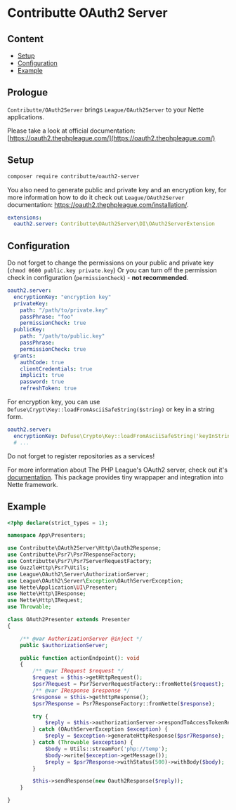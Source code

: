 # Contributte OAuth2 Server

## Content

- [Setup](#setup)
- [Configuration](#configuration)
- [Example](#example)

## Prologue

`Contributte/OAuth2Server` brings `League/OAuth2Server` to your Nette applications.

Please take a look at official documentation: [https://oauth2.thephpleague.com/](https://oauth2.thephpleague.com/)

## Setup

```bash
composer require contributte/oauth2-server
```

You also need to generate public and private key and an encryption key, for more information how to do it check
out `League/OAuth2Server` documentation: https://oauth2.thephpleague.com/installation/.

```yaml
extensions:
  oauth2.server: Contributte\OAuth2Server\DI\OAuth2ServerExtension
```

## Configuration

Do not forget to change the permissions on your public and private key (`chmod 0600 public.key private.key`)
Or you can turn off the permission check in configuration (`permissionCheck`) - **not recommended**.

```yaml
oauth2.server:
  encryptionKey: "encryption key"
  privateKey:
    path: "/path/to/private.key"
    passPhrase: "foo"
    permissionCheck: true
  publicKey:
    path: "/path/to/public.key"
    passPhrase:
    permissionCheck: true
  grants:
    authCode: true
    clientCredentials: true
    implicit: true
    password: true
    refreshToken: true
```

For encryption key, you can use `Defuse\Crypt\Key::loadFromAsciiSafeString($string)` or key in a string form.

```yaml
oauth2.server:
  encryptionKey: Defuse\Crypto\Key::loadFromAsciiSafeString('keyInStringForm')
  # ...
```

Do not forget to register repositories as a services!

For more information about The PHP League's OAuth2 server, check out
it's [documentation](https://oauth2.thephpleague.com/). This package provides tiny wrappaper and integration into Nette
framework.

## Example

```php
<?php declare(strict_types = 1);

namespace App\Presenters;

use Contributte\OAuth2Server\Http\Oauth2Response;
use Contributte\Psr7\Psr7ResponseFactory;
use Contributte\Psr7\Psr7ServerRequestFactory;
use GuzzleHttp\Psr7\Utils;
use League\OAuth2\Server\AuthorizationServer;
use League\OAuth2\Server\Exception\OAuthServerException;
use Nette\Application\UI\Presenter;
use Nette\Http\IResponse;
use Nette\Http\IRequest;
use Throwable;

class OAuth2Presenter extends Presenter
{

    /** @var AuthorizationServer @inject */
    public $authorizationServer;

    public function actionEndpoint(): void
    {
        /** @var IRequest $request */
        $request = $this->getHttpRequest();
        $psr7Request = Psr7ServerRequestFactory::fromNette($request);
        /** @var IResponse $response */
        $response = $this->gethttpResponse();
        $psr7Response = Psr7ResponseFactory::fromNette($response);

        try {
            $reply = $this->authorizationServer->respondToAccessTokenRequest($psr7Request, $psr7Response);
        } catch (OAuthServerException $exception) {
            $reply = $exception->generateHttpResponse($psr7Response);
        } catch (Throwable $exception) {
            $body = Utils::streamFor('php://temp');
            $body->write($exception->getMessage());
            $reply = $psr7Response->withStatus(500)->withBody($body);
        }

        $this->sendResponse(new Oauth2Response($reply));
    }

}
```
